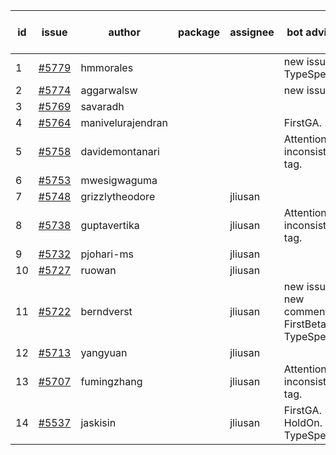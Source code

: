 | id | issue | author | package | assignee | bot advice | created date of issue | target release date | date from target |
| ------ | ------ | ------ | ------ | ------ | ------ | ------ | ------ | :-----: |
| 1 | [#5779](https://github.com/Azure/sdk-release-request/issues/5779) | hmmorales |  |  | new issue. TypeSpec. | 12-11 | 12-27 |  |
| 2 | [#5774](https://github.com/Azure/sdk-release-request/issues/5774) | aggarwalsw |  |  | new issue. | 12-11 | 01-24 |  |
| 3 | [#5769](https://github.com/Azure/sdk-release-request/issues/5769) | savaradh |  |  |  | 12-09 | 12-27 |  |
| 4 | [#5764](https://github.com/Azure/sdk-release-request/issues/5764) | manivelurajendran |  |  | FirstGA. | 12-05 | 12-26 |  |
| 5 | [#5758](https://github.com/Azure/sdk-release-request/issues/5758) | davidemontanari |  |  | Attention to inconsistent tag. | 12-02 | 12-27 |  |
| 6 | [#5753](https://github.com/Azure/sdk-release-request/issues/5753) | mwesigwaguma |  |  |  | 12-02 | 12-27 |  |
| 7 | [#5748](https://github.com/Azure/sdk-release-request/issues/5748) | grizzlytheodore |  | jliusan |  | 11-25 | 12-27 |  |
| 8 | [#5738](https://github.com/Azure/sdk-release-request/issues/5738) | guptavertika |  | jliusan | Attention to inconsistent tag. | 11-20 | 12-26 |  |
| 9 | [#5732](https://github.com/Azure/sdk-release-request/issues/5732) | pjohari-ms |  | jliusan |  | 11-18 | 12-27 |  |
| 10 | [#5727](https://github.com/Azure/sdk-release-request/issues/5727) | ruowan |  | jliusan |  | 11-15 | 12-26 |  |
| 11 | [#5722](https://github.com/Azure/sdk-release-request/issues/5722) | berndverst |  | jliusan | new issue. new comment. FirstBeta. TypeSpec. | 11-15 | 12-27 |  |
| 12 | [#5713](https://github.com/Azure/sdk-release-request/issues/5713) | yangyuan |  | jliusan |  | 11-11 | 12-27 |  |
| 13 | [#5707](https://github.com/Azure/sdk-release-request/issues/5707) | fumingzhang |  | jliusan | Attention to inconsistent tag. | 11-11 | 12-26 |  |
| 14 | [#5537](https://github.com/Azure/sdk-release-request/issues/5537) | jaskisin |  | jliusan | FirstGA. HoldOn. TypeSpec. | 09-27 | 01-24 |  |
